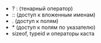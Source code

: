 * ? :  (тенарный оператор)
* :: (доступ к вложенным именам)
* . (доступ к полям)
* \* (доступ к полям по указателю)
* sizeof, typeid и операторы каста